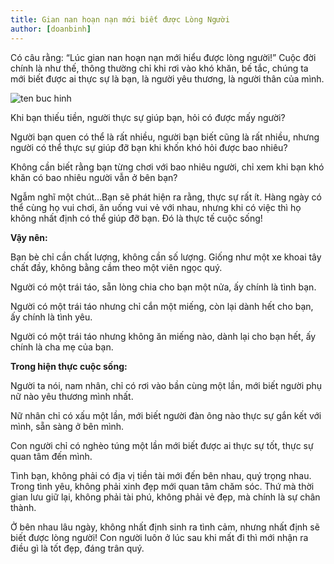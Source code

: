 ```yaml
---
title: Gian nan hoạn nạn mới biết được Lòng Người
author: [doanbinh]
---
```


Có câu rằng: “Lúc gian nan hoạn nạn mới hiểu được lòng người!” Cuộc đời chính là như thế, thông thường chỉ khi rơi vào khó khăn, bế tắc, chúng ta mới biết được ai thực sự là bạn, là người yêu thương, là người thân của mình. 

![ten buc hinh](http://baochi.edu.vn/wp-content/uploads/2016/03/chu_tieu.jpg "ten buc hinh")

Khi bạn thiếu tiền, người thực sự giúp bạn, hỏi có được mấy người?

Người bạn quen có thể là rất nhiều, người bạn biết cũng là rất nhiều, nhưng người có thể thực sự giúp đỡ bạn khi khốn khó hỏi được bao nhiêu?

Không cần biết rằng bạn từng chơi với bao nhiêu người, chỉ xem khi bạn khó khăn có bao nhiêu người vẫn ở bên bạn?

Ngẫm nghĩ một chút…Bạn sẽ phát hiện ra rằng, thực sự rất ít. Hàng ngày có thể cùng họ vui chơi, ăn uống vui vẻ với nhau, nhưng khi có việc thì họ không nhất định có thể giúp đỡ bạn. Đó là thực tế cuộc sống!

**Vậy nên:**

Bạn bè chỉ cần chất lượng, không cần số lượng. Giống như một xe khoai tây chất đầy, không bằng cầm theo một viên ngọc quý.

Người có một trái táo, sẵn lòng chia cho bạn một nửa, ấy chính là tình bạn.

Người có một trái táo nhưng chỉ cắn một miếng, còn lại dành hết cho bạn, ấy chính là tình yêu.

Người có một trái táo nhưng không ăn miếng nào, dành lại cho bạn hết, ấy chính là cha mẹ của bạn.

**Trong hiện thực cuộc sống:**

Người ta nói, nam nhân, chỉ có rơi vào bần cùng một lần, mới biết người phụ nữ nào yêu thương mình nhất.

Nữ nhân chỉ có xấu một lần, mới biết người đàn ông nào thực sự gắn kết với mình, sẵn sàng ở bên mình.

Con người chỉ có nghèo túng một lần mới biết được ai thực sự tốt, thực sự quan tâm đến mình.

Tình bạn, không phải có địa vị tiền tài mới đến bên nhau, quý trọng nhau. Trong tình yêu, không phải xinh đẹp mới quan tâm chăm sóc. Thứ mà thời gian lưu giữ lại, không phải tài phú, không phải vẻ đẹp, mà chính là sự chân thành.

Ở bên nhau lâu ngày, không nhất định sinh ra tình cảm, nhưng nhất định sẽ biết được lòng người! Con người luôn ở lúc sau khi mất đi thì mới nhận ra điều gì là tốt đẹp, đáng trân quý.

